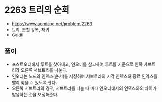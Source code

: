 # 2263 트리의 순회
+ https://www.acmicpc.net/problem/2263
+ 트리, 분할 정복, 재귀
+ GoldⅡ


## 풀이
+ 포스트오더에서 루트를 찾아내고, 인오더를 참고하여 루트를 기준으로 왼쪽 서브트리와 오른쪽 서브트리를 나눈다.
+ 인오더는 노드의 인덱스(순서)를 저장하여 서브트리의 시작 인덱스와 종료 인덱스를 빨리 찾을 수 있도록 한다.
+ 오른쪽 서브트리의 경우, 서브트리를 나눌 때 마다 인오더에서의 인덱스와의 차이가 발생하는 것을 보정해준다.

